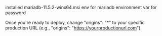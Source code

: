 installed mariadb-11.5.2-winx64.msi
env for mariadb
environment var for password

Once you're ready to deploy, change "origins": "\*" to your specific production URL (e.g., "origins": "https://yourproductionurl.com").


